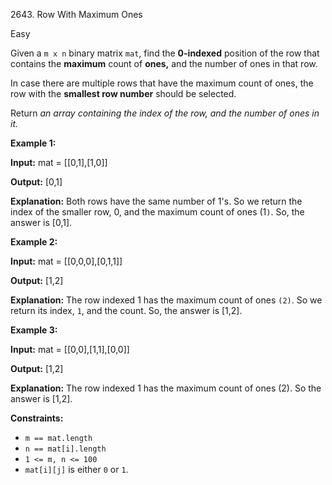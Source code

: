 2643\. Row With Maximum Ones

Easy

Given a `m x n` binary matrix `mat`, find the **0-indexed** position of the row that contains the **maximum** count of **ones,** and the number of ones in that row.

In case there are multiple rows that have the maximum count of ones, the row with the **smallest row number** should be selected.

Return _an array containing the index of the row, and the number of ones in it._

**Example 1:**

**Input:** mat = [[0,1],[1,0]]

**Output:** [0,1]

**Explanation:** Both rows have the same number of 1's. So we return the index of the smaller row, 0, and the maximum count of ones (1`)`. So, the answer is [0,1].

**Example 2:**

**Input:** mat = [[0,0,0],[0,1,1]]

**Output:** [1,2]

**Explanation:** The row indexed 1 has the maximum count of ones `(2)`. So we return its index, `1`, and the count. So, the answer is [1,2].

**Example 3:**

**Input:** mat = [[0,0],[1,1],[0,0]]

**Output:** [1,2]

**Explanation:** The row indexed 1 has the maximum count of ones (2). So the answer is [1,2].

**Constraints:**

*   `m == mat.length`
*   `n == mat[i].length`
*   `1 <= m, n <= 100`
*   `mat[i][j]` is either `0` or `1`.